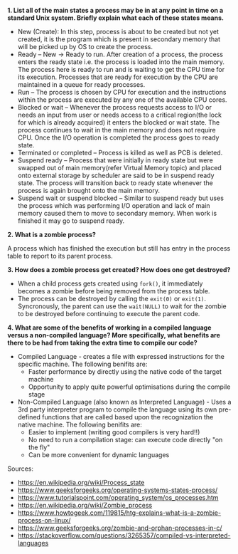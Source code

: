 **1. List all of the main states a process may be in at any point in time on a standard Unix system. Briefly explain what each of these states means.**

- New (Create): In this step, process is about to be created but not yet created, it is the program which is present in secondary memory that will be picked up by OS to create the process.
- Ready – New -> Ready to run. After creation of a process, the process enters the ready state i.e. the process is loaded into the main memory. The process here is ready to run and is waiting to get the CPU time for its execution. Processes that are ready for execution by the CPU are maintained in a queue for ready processes.
- Run – The process is chosen by CPU for execution and the instructions within the process are executed by any one of the available CPU cores.
- Blocked or wait – Whenever the process requests access to I/O or needs an input from user or needs access to a critical region(the lock for which is already acquired) it enters the blocked or wait state. The process continues to wait in the main memory and does not require CPU. Once the I/O operation is completed the process goes to ready state.
- Terminated or completed – Process is killed as well as PCB is deleted.
- Suspend ready – Process that were initially in ready state but were swapped out of main memory(refer Virtual Memory topic) and placed onto external storage by scheduler are said to be in suspend ready state. The process will transition back to ready state whenever the process is again brought onto the main memory.
- Suspend wait or suspend blocked – Similar to suspend ready but uses the process which was performing I/O operation and lack of main memory caused them to move to secondary memory. When work is finished it may go to suspend ready.

**2. What is a zombie process?**

A process which has finished the execution but still has entry in the process table to report to its parent process.

**3. How does a zombie process get created? How does one get destroyed?**

- When a child process gets created using `fork()`, it immediately becomes a zombie before being removed from the process table.
- The process can be destroyed by calling the `exit(0)` or `exit(1)`. Syncronously, the parent can use the `wait(NULL)` to wait for the zombie to be destroyed before continuing to execute the parent code.

**4. What are some of the benefits of working in a compiled language versus a non-compiled language? More specifically, what benefits are there to be had from taking the extra time to compile our code?**

- Compiled Language - creates a file with expressed instructions for the specific machine. The following benifits are:
  - Faster performance by directly using the native code of the target machine
  - Opportunity to apply quite powerful optimisations during the compile stage
- Non-Compiled Language (also known as Interpreted Language) - Uses a 3rd party interpreter program to compile the language using its own pre-defined functions that are called based upon the recognization the native machine. The following benifits are:
  - Easier to implement (writing good compilers is very hard!!)
  - No need to run a compilation stage: can execute code directly "on the fly"
  - Can be more convenient for dynamic languages

Sources:

- https://en.wikipedia.org/wiki/Process_state
- https://www.geeksforgeeks.org/operating-systems-states-process/
- https://www.tutorialspoint.com/operating_system/os_processes.htm
- https://en.wikipedia.org/wiki/Zombie_process
- https://www.howtogeek.com/119815/htg-explains-what-is-a-zombie-process-on-linux/
- https://www.geeksforgeeks.org/zombie-and-orphan-processes-in-c/
- https://stackoverflow.com/questions/3265357/compiled-vs-interpreted-languages
